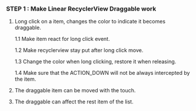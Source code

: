 ### STEP 1 : Make Linear RecyclerView Draggable work
1. Long click on a item, changes the color to indicate it becomes draggable.

    1.1 Make item react for long click event.

    1.2 Make recyclerview stay put after long click move.

    1.3 Change the color when long clicking, restore it when releasing.

    1.4 Make sure that the ACTION_DOWN will not be always intercepted by the item.


2. The draggable item can be moved with the touch.
3. The draggable can affect the rest item of the list.